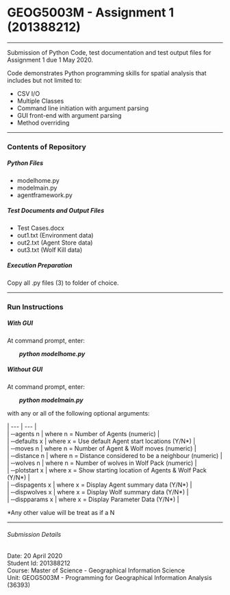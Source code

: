 # GEOG5003M - Assignment 1 (201388212)
---
Submission of Python Code, test documentation and test output files for Assignment 1 due 1 May 2020.  

Code demonstrates Python programming skills for spatial analysis that includes but not limited to:
* CSV I/O
* Multiple Classes
* Command line initiation with argument parsing
* GUI front-end with argument parsing
* Method overriding


---
### Contents of Repository

##### Python Files
* modelhome.py  
* modelmain.py  
* agentframework.py  
  
##### Test Documents and Output Files    
* Test Cases.docx  
* out1.txt (Environment data)  
* out2.txt (Agent Store data)
* out3.txt (Wolf Kill data)

##### Execution Preparation
Copy all .py files (3) to folder of choice.


---
### Run Instructions

##### With GUI
At command prompt, enter:

&emsp;&emsp;***python modelhome.py***  


##### Without GUI
At command prompt, enter:

&emsp;&emsp;***python modelmain.py***  

with any or all of the following optional arguments:  

| --- | --- |  
| &#x2010;&#x2010;agents n | where n = Number of Agents (numeric) |  
| &#x2010;&#x2010;defaults x | where x = Use default Agent start locations (Y/N*) |  
| &#x2010;&#x2010;moves n | where n = Number of Agent & Wolf moves (numeric) |  
| &#x2010;&#x2010;distance n | where n = Distance considered to be a neighbour (numeric) |  
| &#x2010;&#x2010;wolves n | where n = Number of wolves in Wolf Pack (numeric) |  
| &#x2010;&#x2010;plotstart x | where x = Show starting location of Agents & Wolf Pack (Y/N*) |  
| &#x2010;&#x2010;dispagents x | where x = Display Agent summary data (Y/N*) |  
| &#x2010;&#x2010;dispwolves x | where x = Display Wolf summary data (Y/N*) |  
| &#x2010;&#x2010;dispparams x | where x = Display Parameter Data (Y/N*) |  

*Any other value will be treat as if a N


---
###### Submission Details 
Date: 20 April 2020  
Student Id: 201388212  
Course: Master of Science - Geographical Information Science  
Unit: GEOG5003M - Programming for Geographical Information Analysis (36393)  
